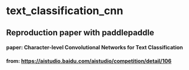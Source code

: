 # text_classification_cnn
## Reproduction paper with paddlepaddle
#### paper: Character-level Convolutional Networks for Text Classification
#### from: https://aistudio.baidu.com/aistudio/competition/detail/106
